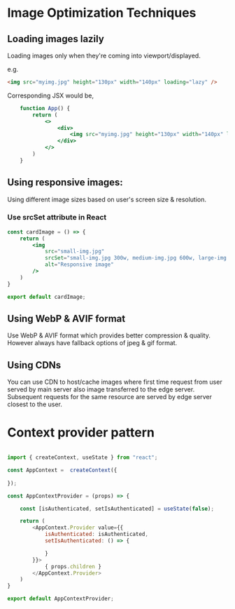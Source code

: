 # Image Optimization Techniques

## Loading images lazily

Loading images only when they're coming into viewport/displayed.

e.g.

```html
<img src="myimg.jpg" height="130px" width="140px" loading="lazy" />
```

Corresponding JSX would be,

```jsx
    function App() {
        return (
            <>
                <div>
                    <img src="myimg.jpg" height="130px" width="140px" loading="lazy" />
                </div>
            </>
        )
    }
```

## Using responsive images:
Using different image sizes based on user's screen size & resolution.

### Use srcSet attribute in React

```jsx
const cardImage = () => {
    return (
        <img 
            src="small-img.jpg"
            srcSet="small-img.jpg 300w, medium-img.jpg 600w, large-img.jpg 900w"
            alt="Responsive image"
        />
    )
}

export default cardImage;
```

## Using WebP & AVIF format
Use WebP & AVIF format which provides better compression & quality. However always have fallback options of jpeg & gif format.

## Using CDNs
You can use CDN to host/cache images where first time request from user served by main server also image transferred to the edge server. Subsequent requests for the same resource are served by edge server closest to the user.


# Context provider pattern

```js

import { createContext, useState } from "react";

const AppContext =  createContext({
    
});

const AppContextProvider = (props) => {

    const [isAuthenticated, setIsAuthenticated] = useState(false);

    return (
        <AppContext.Provider value={{
            isAuthenticated: isAuthenticated,
            setIsAuthenticated: () => {

            }
        }}>
            { props.children }
        </AppContext.Provider>
    )
}

export default AppContextProvider;






```
